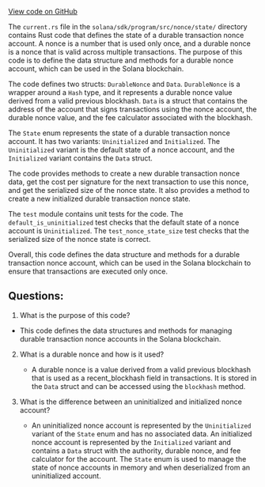 [View code on GitHub](https://github.com/solana-labs/solana/blob/master/sdk/program/src/nonce/state/current.rs)

The `current.rs` file in the `solana/sdk/program/src/nonce/state/` directory contains Rust code that defines the state of a durable transaction nonce account. A nonce is a number that is used only once, and a durable nonce is a nonce that is valid across multiple transactions. The purpose of this code is to define the data structure and methods for a durable nonce account, which can be used in the Solana blockchain.

The code defines two structs: `DurableNonce` and `Data`. `DurableNonce` is a wrapper around a `Hash` type, and it represents a durable nonce value derived from a valid previous blockhash. `Data` is a struct that contains the address of the account that signs transactions using the nonce account, the durable nonce value, and the fee calculator associated with the blockhash.

The `State` enum represents the state of a durable transaction nonce account. It has two variants: `Uninitialized` and `Initialized`. The `Uninitialized` variant is the default state of a nonce account, and the `Initialized` variant contains the `Data` struct.

The code provides methods to create a new durable transaction nonce data, get the cost per signature for the next transaction to use this nonce, and get the serialized size of the nonce state. It also provides a method to create a new initialized durable transaction nonce state.

The `test` module contains unit tests for the code. The `default_is_uninitialized` test checks that the default state of a nonce account is `Uninitialized`. The `test_nonce_state_size` test checks that the serialized size of the nonce state is correct.

Overall, this code defines the data structure and methods for a durable transaction nonce account, which can be used in the Solana blockchain to ensure that transactions are executed only once.
## Questions: 
 1. What is the purpose of this code?
   - This code defines the data structures and methods for managing durable transaction nonce accounts in the Solana blockchain.

2. What is a durable nonce and how is it used?
   - A durable nonce is a value derived from a valid previous blockhash that is used as a recent_blockhash field in transactions. It is stored in the `Data` struct and can be accessed using the `blockhash` method.

3. What is the difference between an uninitialized and initialized nonce account?
   - An uninitialized nonce account is represented by the `Uninitialized` variant of the `State` enum and has no associated data. An initialized nonce account is represented by the `Initialized` variant and contains a `Data` struct with the authority, durable nonce, and fee calculator for the account. The `State` enum is used to manage the state of nonce accounts in memory and when deserialized from an uninitialized account.